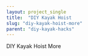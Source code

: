```yaml
---
layout: project_single
title:  "DIY Kayak Hoist                                                                                                                                                                                 More"
slug: "diy-kayak-hoist-more"
parent: "diy-kayak-hacks"
---
```

DIY Kayak Hoist                                                                                                                                                                                 More